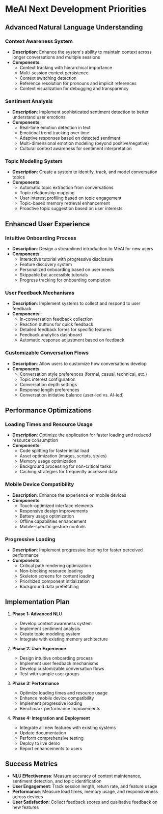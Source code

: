 # MeAI Next Development Priorities

## Advanced Natural Language Understanding

### Context Awareness System
- **Description**: Enhance the system's ability to maintain context across longer conversations and multiple sessions
- **Components**:
  - Context tracking with hierarchical importance
  - Multi-session context persistence
  - Context switching detection
  - Reference resolution for pronouns and implicit references
  - Context visualization for debugging and transparency

### Sentiment Analysis
- **Description**: Implement sophisticated sentiment detection to better understand user emotions
- **Components**:
  - Real-time emotion detection in text
  - Emotional trend tracking over time
  - Adaptive responses based on detected sentiment
  - Multi-dimensional emotion modeling (beyond positive/negative)
  - Cultural context awareness for sentiment interpretation

### Topic Modeling System
- **Description**: Create a system to identify, track, and model conversation topics
- **Components**:
  - Automatic topic extraction from conversations
  - Topic relationship mapping
  - User interest profiling based on topic engagement
  - Topic-based memory retrieval enhancement
  - Proactive topic suggestion based on user interests

## Enhanced User Experience

### Intuitive Onboarding Process
- **Description**: Design a streamlined introduction to MeAI for new users
- **Components**:
  - Interactive tutorial with progressive disclosure
  - Feature discovery system
  - Personalized onboarding based on user needs
  - Skippable but accessible tutorials
  - Progress tracking for onboarding completion

### User Feedback Mechanisms
- **Description**: Implement systems to collect and respond to user feedback
- **Components**:
  - In-conversation feedback collection
  - Reaction buttons for quick feedback
  - Detailed feedback forms for specific features
  - Feedback analytics dashboard
  - Automatic response adjustment based on feedback

### Customizable Conversation Flows
- **Description**: Allow users to customize how conversations develop
- **Components**:
  - Conversation style preferences (formal, casual, technical, etc.)
  - Topic interest configuration
  - Conversation depth settings
  - Response length preferences
  - Conversation initiative balance (user-led vs. AI-led)

## Performance Optimizations

### Loading Times and Resource Usage
- **Description**: Optimize the application for faster loading and reduced resource consumption
- **Components**:
  - Code splitting for faster initial load
  - Asset optimization (images, scripts, styles)
  - Memory usage optimization
  - Background processing for non-critical tasks
  - Caching strategies for frequently accessed data

### Mobile Device Compatibility
- **Description**: Enhance the experience on mobile devices
- **Components**:
  - Touch-optimized interface elements
  - Responsive design improvements
  - Battery usage optimization
  - Offline capabilities enhancement
  - Mobile-specific gesture controls

### Progressive Loading
- **Description**: Implement progressive loading for faster perceived performance
- **Components**:
  - Critical path rendering optimization
  - Non-blocking resource loading
  - Skeleton screens for content loading
  - Prioritized component initialization
  - Background data prefetching

## Implementation Plan

1. **Phase 1: Advanced NLU**
   - Develop context awareness system
   - Implement sentiment analysis
   - Create topic modeling system
   - Integrate with existing memory architecture

2. **Phase 2: User Experience**
   - Design intuitive onboarding process
   - Implement user feedback mechanisms
   - Develop customizable conversation flows
   - Test with sample user groups

3. **Phase 3: Performance**
   - Optimize loading times and resource usage
   - Enhance mobile device compatibility
   - Implement progressive loading
   - Benchmark performance improvements

4. **Phase 4: Integration and Deployment**
   - Integrate all new features with existing systems
   - Update documentation
   - Perform comprehensive testing
   - Deploy to live demo
   - Report enhancements to users

## Success Metrics

- **NLU Effectiveness**: Measure accuracy of context maintenance, sentiment detection, and topic identification
- **User Engagement**: Track session length, return rate, and feature usage
- **Performance**: Measure load times, memory usage, and responsiveness across devices
- **User Satisfaction**: Collect feedback scores and qualitative feedback on new features
